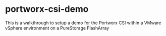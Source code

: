 # portworx-csi-demo
This is a walkthrough to setup a demo for the Portworx CSI within a VMware vSphere environment on a PureStorage FlashArray
